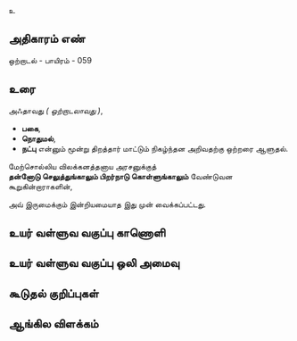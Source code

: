 உ


## அதிகாரம் எண்

ஒற்றாடல் - பாயிரம் - 059
## உரை

அஃதாவது _( ஒற்றாடலாவது )_,  

* **பகை**,  
* **நொதுமல்**,  
* **நட்பு** என்னும் மூன்று திறத்தார் மாட்டும் நிகழ்ந்தன அறிவதற்கு ஒற்றரை ஆளுதல்.  

மேற்சொல்லிய விலக்கனத்தனாய அரசனுக்குத்  
**தன்னோடு செலுத்துங்காலும் பிறர்நாடு கொள்ளுங்காலும்** வேண்டுவன கூறுகின்றாராகளின்,  

அவ் இருமைக்கும் இன்றியமையாத இது முன் வைக்கப்பட்டது.


## உயர் வள்ளுவ வகுப்பு காணொளி


## உயர் வள்ளுவ வகுப்பு ஒலி அமைவு 


## கூடுதல் குறிப்புகள்


## ஆங்கில விளக்கம்

